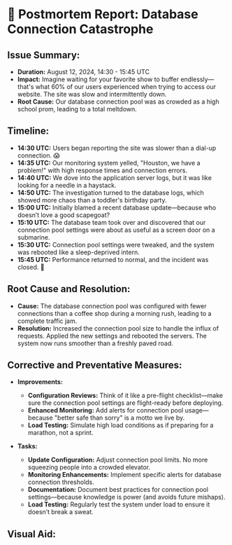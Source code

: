 # 🎯 Postmortem Report: Database Connection Catastrophe

## Issue Summary:
- **Duration:** August 12, 2024, 14:30 - 15:45 UTC
- **Impact:** Imagine waiting for your favorite show to buffer endlessly—that's what 60% of our users experienced when trying to access our website. The site was slow and intermittently down.
- **Root Cause:** Our database connection pool was as crowded as a high school prom, leading to a total meltdown.

## Timeline:
- **14:30 UTC:** Users began reporting the site was slower than a dial-up connection. 😱
- **14:35 UTC:** Our monitoring system yelled, "Houston, we have a problem!" with high response times and connection errors.
- **14:40 UTC:** We dove into the application server logs, but it was like looking for a needle in a haystack.
- **14:50 UTC:** The investigation turned to the database logs, which showed more chaos than a toddler's birthday party.
- **15:00 UTC:** Initially blamed a recent database update—because who doesn’t love a good scapegoat?
- **15:10 UTC:** The database team took over and discovered that our connection pool settings were about as useful as a screen door on a submarine.
- **15:30 UTC:** Connection pool settings were tweaked, and the system was rebooted like a sleep-deprived intern.
- **15:45 UTC:** Performance returned to normal, and the incident was closed. 🎉

## Root Cause and Resolution:
- **Cause:** The database connection pool was configured with fewer connections than a coffee shop during a morning rush, leading to a complete traffic jam.
- **Resolution:** Increased the connection pool size to handle the influx of requests. Applied the new settings and rebooted the servers. The system now runs smoother than a freshly paved road.

## Corrective and Preventative Measures:
- **Improvements:**
  - **Configuration Reviews:** Think of it like a pre-flight checklist—make sure the connection pool settings are flight-ready before deploying.
  - **Enhanced Monitoring:** Add alerts for connection pool usage—because "better safe than sorry" is a motto we live by.
  - **Load Testing:** Simulate high load conditions as if preparing for a marathon, not a sprint.

- **Tasks:**
  - **Update Configuration:** Adjust connection pool limits. No more squeezing people into a crowded elevator.
  - **Monitoring Enhancements:** Implement specific alerts for database connection thresholds.
  - **Documentation:** Document best practices for connection pool settings—because knowledge is power (and avoids future mishaps).
  - **Load Testing:** Regularly test the system under load to ensure it doesn’t break a sweat.

## Visual Aid:
